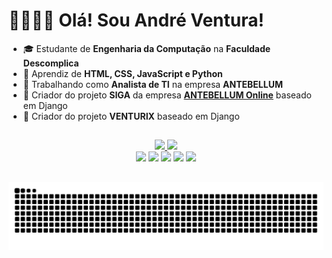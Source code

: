 # 👋🏼👋🏼 Olá! Sou **André Ventura**!

- 🎓 Estudante de **Engenharia da Computação** na **Faculdade Descomplica**
- 🔎 Aprendiz de **HTML, CSS, JavaScript e Python**
- 💼 Trabalhando como **Analista de TI** na empresa **ANTEBELLUM**
- 🔭 Criador do projeto **SIGA** da empresa [**ANTEBELLUM Online**](https://github.com/antebellumonline) baseado em Django
- 🔭 Criador do projeto **VENTURIX** baseado em Django

##

<div align="center">
  <a href="https://github.com/asventura96">
  <img height="180em" src="https://github-readme-stats.vercel.app/api?username=asventura96&show_icons=true&theme=dark&include_all_commits=true&count_private=true"/>
  <img height="180em" src="https://github-readme-stats.vercel.app/api/top-langs/?username=asventura96&layout=compact&langs_count=7&theme=dark"/>
</div>

<div align="center">
    <a href="https://api.whatsapp.com/send?phone=5531991904415" target="_blank"><img src="https://img.shields.io/badge/WhatsApp-25D366?style=for-the-badge&logo=whatsapp&logoColor=white" target="_blank"></a>
    <a href="https://t.me/asventura96" target="_blank"><img src="https://img.shields.io/badge/Telegram-2CA5E0?style=for-the-badge&logo=telegram&logoColor=white" target="_blank"></a>
    <a href="https://instagram.com/asventura96" target="_blank"><img src="https://img.shields.io/badge/-Instagram-%23E4405F?style=for-the-badge&logo=instagram&logoColor=white" target="_blank"></a>
    <a href="https://discord.gg/k92zkFcAwH" target="_blank"><img src="https://img.shields.io/badge/Discord-7289DA?style=for-the-badge&logo=discord&logoColor=white" target="_blank"></a> 
    <a href="https://www.linkedin.com/in/asventura96" target="_blank"><img src="https://img.shields.io/badge/-LinkedIn-%230077B5?style=for-the-badge&logo=linkedin&logoColor=white" target="_blank"></a>  
</div>

##

![Snake animation](https://github.com/asventura96/asventura96/blob/output/github-snake.svg)
